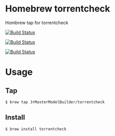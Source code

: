 # Homebrew torrentcheck

Hombrew tap for torrentcheck

[![Build Status](https://github.com/JrMasterModelBuilder/homebrew-torrentcheck/workflows/macOS%2010.15/badge.svg?branch=main)](https://github.com/JrMasterModelBuilder/homebrew-torrentcheck/actions?query=workflow%3AmacOS%2010.15+branch%3Amain)

[![Build Status](https://github.com/JrMasterModelBuilder/homebrew-torrentcheck/workflows/macOS%2011/badge.svg?branch=main)](https://github.com/JrMasterModelBuilder/homebrew-torrentcheck/actions?query=workflow%3AmacOS%2011+branch%3Amain)

[![Build Status](https://github.com/JrMasterModelBuilder/homebrew-torrentcheck/workflows/Ubuntu%2020.04/badge.svg?branch=main)](https://github.com/JrMasterModelBuilder/homebrew-torrentcheck/actions?query=workflow%3AUbuntu%2020.04+branch%3Amain)


# Usage

## Tap

```
$ brew tap JrMasterModelBuilder/torrentcheck
```

## Install

```
$ brew install torrentcheck
```
